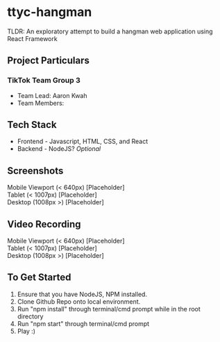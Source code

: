 # ttyc-hangman
TLDR: An exploratory attempt to build a hangman web application using React Framework

## Project Particulars

### TikTok Team Group 3
* Team Lead: Aaron Kwah
* Team Members: 

## Tech Stack 
* Frontend - Javascript, HTML, CSS, and React
* Backend - NodeJS? _Optional_

## Screenshots
Mobile Viewport (< 640px) [Placeholder] <br>
Tablet (< 1007px) [Placeholder] <br>
Desktop (1008px >) [Placeholder] <br>

## Video Recording
Mobile Viewport (< 640px) [Placeholder] <br>
Tablet (< 1007px) [Placeholder] <br>
Desktop (1008px >) [Placeholder] <br>

## To Get Started 
1. Ensure that you have NodeJS, NPM installed.
2. Clone Github Repo onto local environment.
3. Run "npm install" through terminal/cmd prompt while in the root directory
4. Run "npm start" through terminal/cmd prompt
5. Play :)




